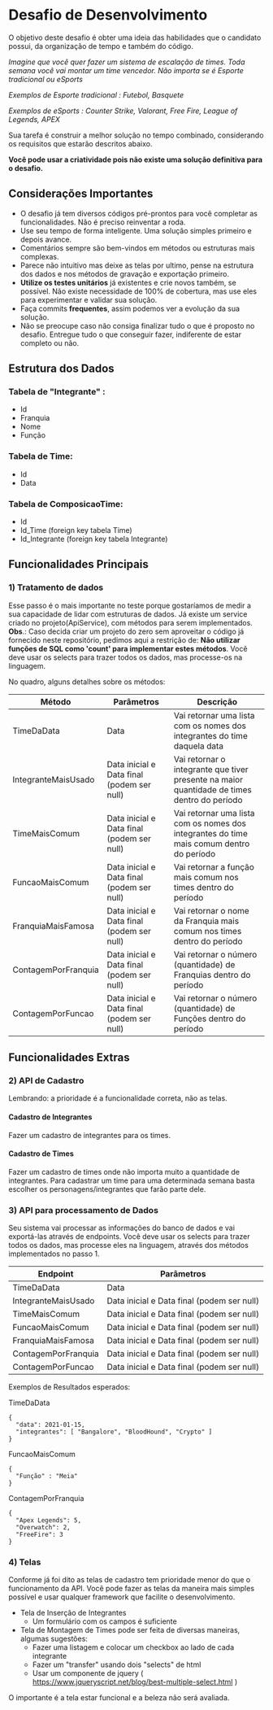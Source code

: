
# Desafio de Desenvolvimento

O objetivo deste desafio é obter uma ideia das habilidades que o candidato possui, da organização de tempo e também do código.

_Imagine que você quer fazer um sistema de escalação de times. Toda semana você vai montar um time vencedor._
_Não importa se é Esporte tradicional ou eSports_

_Exemplos de Esporte tradicional : Futebol, Basquete_

_Exemplos de eSports : Counter Strike, Valorant, Free Fire, League of Legends, APEX_

Sua tarefa é construir a melhor solução no tempo combinado, considerando os requisitos que estarão descritos abaixo.

**Você pode usar a criatividade pois não existe uma solução definitiva para o desafio.**


## Considerações Importantes

- O desafio já tem diversos códigos pré-prontos para você completar as funcionalidades. Não é preciso reinventar a roda.
- Use seu tempo de forma inteligente. Uma solução simples primeiro e depois avance.
- Comentários sempre são bem-vindos em métodos ou estruturas mais complexas.
- Parece não intuitivo mas deixe as telas por ultimo, pense na estrutura dos dados e nos métodos de gravação e exportação primeiro.
- **Utilize os testes unitários** já existentes e crie novos também, se possível. Não existe necessidade de 100% de cobertura, mas use eles para experimentar e validar sua solução.
- Faça commits **frequentes**, assim podemos ver a evolução da sua solução.
- Não se preocupe caso não consiga finalizar tudo o que é proposto no desafio. Entregue tudo o que conseguir fazer, indiferente de estar completo ou não.


## Estrutura dos Dados

### Tabela de "Integrante" :

- Id
- Franquia
- Nome
- Função

### Tabela de Time:

- Id
- Data

### Tabela de ComposicaoTime:

- Id
- Id_Time  (foreign key tabela Time)
- Id_Integrante  (foreign key tabela Integrante)

## Funcionalidades Principais

### 1) Tratamento de dados

Esse passo é o mais importante no teste porque gostaríamos de medir a sua capacidade de lidar com estruturas de dados.
Já existe um service criado no projeto(ApiService), com métodos para serem implementados.
**Obs**.: Caso decida criar um projeto do zero sem aproveitar o código já fornecido neste repositório, pedimos aqui a restrição de: **Não utilizar funções de SQL como 'count' para implementar estes métodos**. Você deve usar os selects para trazer todos os dados, mas processe-os na linguagem.

No quadro, alguns detalhes sobre os métodos:

| Método  | Parâmetros | Descrição |
|--|--|--|
| TimeDaData | Data | Vai retornar uma lista com os nomes dos integrantes do time daquela data |
| IntegranteMaisUsado | Data inicial e Data final (podem ser null) | Vai retornar o integrante que tiver presente na maior quantidade de times dentro do período |
| TimeMaisComum | Data inicial e Data final (podem ser null) | Vai retornar uma lista com os nomes dos integrantes do time mais comum dentro do período |
| FuncaoMaisComum | Data inicial e Data final (podem ser null) | Vai retornar a função mais comum nos times dentro do período |
| FranquiaMaisFamosa | Data inicial e Data final (podem ser null) | Vai retornar o nome da Franquia mais comum nos times dentro do período |
| ContagemPorFranquia | Data inicial e Data final (podem ser null) | Vai retornar o número (quantidade) de Franquias dentro do período |
| ContagemPorFuncao | Data inicial e Data final (podem ser null) | Vai retornar o número (quantidade) de Funções dentro do período |

## Funcionalidades Extras
### 2) API de Cadastro

Lembrando: a prioridade é a funcionalidade correta, não as telas. 

#### Cadastro de Integrantes

Fazer um cadastro de integrantes para os times.

#### Cadastro de Times

Fazer um cadastro de times onde não importa muito a quantidade de integrantes. Para cadastrar um time para uma determinada semana basta escolher os personagens/integrantes que farão parte dele.


### 3) API para processamento de Dados

Seu sistema vai processar as informações do banco de dados e vai exportá-las através de endpoints.
Você deve usar os selects para trazer todos os dados, mas processe eles na linguagem, através dos métodos implementados no passo 1.

| Endpoint  | Parâmetros |
|--|--|
| TimeDaData | Data | 
| IntegranteMaisUsado | Data inicial e Data final (podem ser null) |
| TimeMaisComum | Data inicial e Data final (podem ser null) |
| FuncaoMaisComum | Data inicial e Data final (podem ser null) |
| FranquiaMaisFamosa | Data inicial e Data final (podem ser null) |
| ContagemPorFranquia | Data inicial e Data final (podem ser null) |
| ContagemPorFuncao | Data inicial e Data final (podem ser null) |

Exemplos de Resultados esperados:

TimeDaData
``` 
{
  "data": 2021-01-15,
  "integrantes": [ "Bangalore", "BloodHound", "Crypto" ]
}
```

FuncaoMaisComum
``` 
{
  "Função" : "Meia"
}
```

ContagemPorFranquia
``` 
{
  "Apex Legends": 5,
  "Overwatch": 2,
  "FreeFire": 3
}
```


### 4) Telas

Conforme já foi dito as telas de cadastro tem prioridade menor do que o funcionamento da API.
Você pode fazer as telas da maneira mais simples possível e usar qualquer framework que facilite o desenvolvimento.

- Tela de Inserção de Integrantes
    - Um formulário com os campos é suficiente
- Tela de Montagem de Times pode ser feita de diversas maneiras, algumas sugestões:
    - Fazer uma listagem e colocar um checkbox ao lado de cada integrante
    - Fazer um "transfer" usando dois "selects" de html
    - Usar um componente de jquery ( https://www.jqueryscript.net/blog/best-multiple-select.html )

O importante é a tela estar funcional e a beleza não será avaliada.
